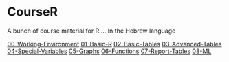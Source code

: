 # CourseR
A bunch of course material for R....
In the Hebrew language

[00-Working-Environment](/Tutorials/00-Working-Environment.html)
[01-Basic-R](/Tutorials/01-Basic-R.html)
[02-Basic-Tables](/Tutorials/02-Basic-Tables.html)
[03-Advanced-Tables](/Tutorials/03-Tables-Advanced.html)
[04-Special-Variables](/Tutorials/04-Special-Variables.html)
[05-Graphs](/Tutorials/05-Graphs.html)
[06-Functions](/Tutorials/06-Functions.html)
[07-Report-Tables](/Tutorials/07-Report-Tables.html)
[08-ML](/Tutorials/Tutorial_ML.html)



